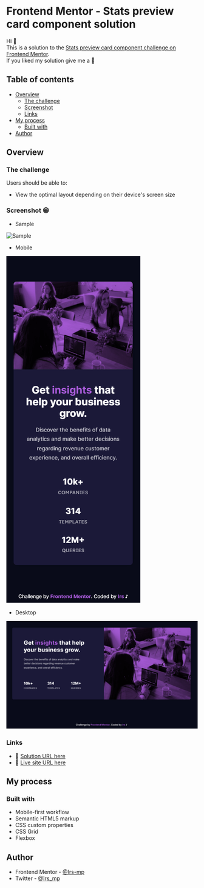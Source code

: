 # Frontend Mentor - Stats preview card component solution

Hi 👋 <br>
This is a solution to the [Stats preview card component challenge on Frontend Mentor](https://www.frontendmentor.io/challenges/stats-preview-card-component-8JqbgoU62). <br>
If you liked my solution give me a 🌟

## Table of contents

- [Overview](#overview)
  - [The challenge](#the-challenge)
  - [Screenshot](#screenshot)
  - [Links](#links)
- [My process](#my-process)
  - [Built with](#built-with)
- [Author](#author)

## Overview

### The challenge

Users should be able to:

- View the optimal layout depending on their device's screen size

### Screenshot 😁

- Sample

![Sample](./assets/video/sample.gif)

- Mobile

![Mobile](./assets/images/mobile-sample.png)

- Desktop

![Desktop](./assets/images/desktop-sample.png)

### Links

- 📑 [Solution URL here](https://github.com/Irs-mp/stats-preview-card)
- 👀 [Live site URL here](https://irs-mp.github.io/stats-preview-card/)

## My process

### Built with

- Mobile-first workflow
- Semantic HTML5 markup
- CSS custom properties
- CSS Grid
- Flexbox

## Author

- Frontend Mentor - [@Irs-mp](https://www.frontendmentor.io/profile/Irs-mp)
- Twitter - [@Irs_mp](https://twitter.com/Irs_mp)
